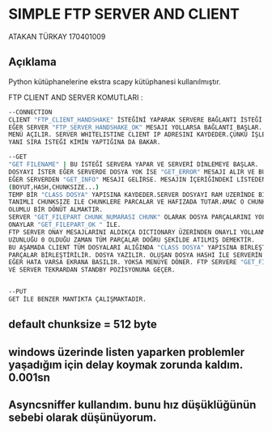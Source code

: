 # SIMPLE FTP SERVER AND CLIENT

ATAKAN TÜRKAY 170401009

## Açıklama

Python kütüphanelerine ekstra scapy kütüphanesi kullanılmıştır.

FTP CLIENT AND SERVER KOMUTLARI :
 
```bash
--CONNECTION
CLIENT "FTP_CLIENT_HANDSHAKE" İSTEĞİNİ YAPARAK SERVERE BAĞLANTI İSTEĞİ YAPAR
EĞER SERVER "FTP_SERVER_HANDSHAKE_OK" MESAJI YOLLARSA BAĞLANTI BAŞLAR. 
MENÜ AÇILIR. SERVER WHITELISTINE CLIENT IP ADRESINI KAYDEDER.ÇÜNKÜ İŞLEMLERDE İSTEKLERİN
YANI SIRA İSTEĞİ KİMİN YAPTIĞINA DA BAKAR.

--GET
"GET FILENAME" | BU İSTEĞİ SERVERA YAPAR VE SERVERİ DİNLEMEYE BAŞLAR.
DOSYAYI İSTER EĞER SERVERDE DOSYA YOK İSE "GET_ERROR" MESAJI ALIR VE BUNU EKRANA BASAR.
EĞER SERVERDEN "GET_INFO" MESAJI GELİRSE. MESAJIN İÇERİĞİNDEKİ LİSTEDEN DOSYA BİLGİLERİNİ
(BOYUT,HASH,CHUNKSIZE...)
TEMP BİR "CLASS DOSYA" YAPISINA KAYDEDER.SERVER DOSYAYI RAM UZERİNDE BİR DICTIONARYE ONCEDEN
TANIMLI CHUNKSIZE ILE CHUNKLERE PARCALAR VE HAFIZADA TUTAR.AMAC O CHUNKLERI TEKER TEKER YOLLAYIP
OLUMLU BİR DÖNÜT ALMAKTIR.
SERVER "GET_FILEPART CHUNK_NUMARASI CHUNK" OLARAK DOSYA PARÇALARINI YOLLAR VE CLIENT GELEN DOSYALARI
ONAYLAR "GET_FILEPART_OK " İLE.
FTP SERVER ONAY MESAJLARINI ALDIKÇA DICTIONARY ÜZERİNDEN ONAYLI YOLLANMIŞ VERİLERİ SİLER. DICTIONARY
UZUNLUĞU 0 OLDUĞU ZAMAN TÜM PARÇALAR DOĞRU ŞEKİLDE ATILMIŞ DEMEKTİR.
BU AŞAMADA CLIENT TÜM DOSYALARI ALIĞINDA "CLASS DOSYA" YAPISINA BİRLEŞTİR EMRİ VERİR VE ALINAN TÜM
PARÇALAR BİRLEŞTİRİLİR. DOSYA YAZILIR. OLUŞAN DOSYA HASHI İLE SERVERİN YOLLADIĞI BİLGİ KARŞILAŞTIRILIR.
EĞER HATA VARSA EKRANA BASILIR. YOKSA MENÜYE DÖNER. FTP SERVERE "GET_FINISH_BASARILI" MESAJI GÖNDERİLİR
VE SERVER TEKRARDAN STANDBY POZİSYONUNA GEÇER.


--PUT
GET İLE BENZER MANTIKTA ÇALIŞMAKTADIR.

```


## default chunksize = 512 byte
## windows üzerinde listen yaparken problemler yaşadığım için delay koymak zorunda kaldım. 0.001sn
## Asyncsniffer kullandım. bunu hız düşüklüğünün sebebi olarak düşünüyorum.